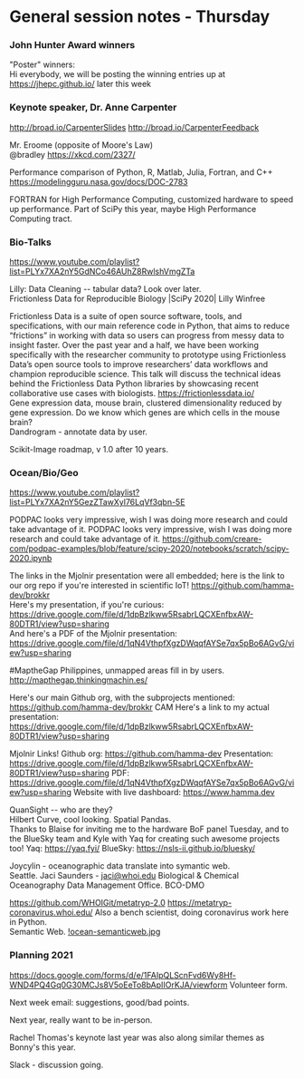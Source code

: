 # General session notes - Thursday  

### John Hunter Award winners
"Poster" winners:  
Hi everybody, we will be posting the winning entries up at https://jhepc.github.io/ later this week  

### Keynote speaker, Dr. Anne Carpenter    

http://broad.io/CarpenterSlides http://broad.io/CarpenterFeedback  

Mr. Eroome  (opposite of Moore's Law)  
@bradley https://xkcd.com/2327/

Performance comparison of Python, R, Matlab, Julia, Fortran, and C++ https://modelingguru.nasa.gov/docs/DOC-2783  

FORTRAN for High Performance Computing, customized hardware to speed up performance. Part of SciPy this year, maybe High Performance Computing tract.  


### Bio-Talks  

https://www.youtube.com/playlist?list=PLYx7XA2nY5GdNCo46AUhZ8RwlshVmgZTa 

Lilly: Data Cleaning -- tabular data?  Look over later.  
Frictionless Data for Reproducible Biology |SciPy 2020| Lilly Winfree

Frictionless Data is a suite of open source software, tools, and specifications, with our main reference code in Python, that aims to reduce “frictions” in working with data so users can progress from messy data to insight faster. Over the past year and a half, we have been working specifically with the researcher community to prototype using Frictionless Data’s open source tools to improve researchers’ data workflows and champion reproducible science. This talk will discuss the technical ideas behind the Frictionless Data Python libraries by showcasing recent collaborative use cases with biologists. https://frictionlessdata.io/  
Gene expression data, mouse brain, 
clustered dimensionality reduced by gene expression. Do we know which genes are which cells in the mouse brain?  
Dandrogram - annotate data by user.  

Scikit-Image roadmap, v 1.0 after 10 years.    



### Ocean/Bio/Geo  

https://www.youtube.com/playlist?list=PLYx7XA2nY5GezZTawXyl76LqVf3qbn-5E  

PODPAC looks very impressive, wish I was doing more research and could take advantage of it.
PODPAC looks very impressive, wish I was doing more research and could take advantage of it.
https://github.com/creare-com/podpac-examples/blob/feature/scipy-2020/notebooks/scratch/scipy-2020.ipynb  

The links in the Mjolnir presentation were all embedded; here is the link to our org repo if you're interested in scientific IoT! https://github.com/hamma-dev/brokkr  
Here's my presentation, if you're curious: https://drive.google.com/file/d/1dpBzlkww5RsabrLQCXEnfbxAW-80DTR1/view?usp=sharing  
And here's a PDF of the Mjolnir presentation: https://drive.google.com/file/d/1qN4VthpfXgzDWqqfAYSe7qx5pBo6AGvG/view?usp=sharing  

#MaptheGap  Philippines, unmapped areas fill in by users.  
http://mapthegap.thinkingmachin.es/  


Here's our main Github org, with the subprojects mentioned: https://github.com/hamma-dev/brokkr 
CAM Here's a link to my actual presentation: https://drive.google.com/file/d/1dpBzlkww5RsabrLQCXEnfbxAW-80DTR1/view?usp=sharing  

Mjolnir Links!
Github org: https://github.com/hamma-dev
Presentation: https://drive.google.com/file/d/1dpBzlkww5RsabrLQCXEnfbxAW-80DTR1/view?usp=sharing
PDF: https://drive.google.com/file/d/1qN4VthpfXgzDWqqfAYSe7qx5pBo6AGvG/view?usp=sharing
Website with live dashboard: https://www.hamma.dev

QuanSight -- who are they?  
Hilbert Curve, cool looking.  Spatial Pandas.  
Thanks to Blaise for inviting me to the hardware BoF panel Tuesday, and to the BlueSky team and Kyle with Yaq for creating such awesome projects too! Yaq: https://yaq.fyi/ BlueSky: https://nsls-ii.github.io/bluesky/  

Joycylin - oceanographic data translate into symantic web.  
Seattle.  Jaci Saunders - jaci@whoi.edu 
Biological & Chemical Oceanography Data Management Office. BCO-DMO  

https://github.com/WHOIGit/metatryp-2.0 
https://metatryp-coronavirus.whoi.edu/
Also a bench scientist, doing coronavirus work here in Python.  
Semantic Web.  [!ocean-semanticweb.jpg](ocean-semanticweb.jpg)

### Planning 2021  

https://docs.google.com/forms/d/e/1FAIpQLScnFvd6Wy8Hf-WND4PQ4Gq0G30MCJs8V5oEeTo8bApIIOrKJA/viewform 
Volunteer form.  

Next week email: suggestions, good/bad points.  

Next year, really want to be in-person.  

Rachel Thomas's keynote last year was also along similar themes as Bonny's this year. 

Slack - discussion going.  





